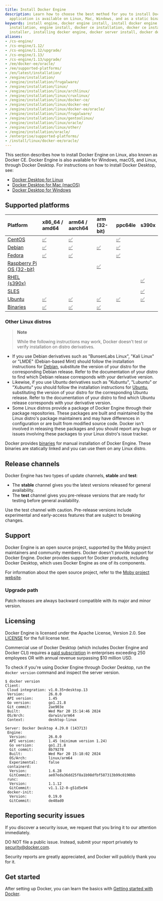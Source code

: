 ```yaml
---
title: Install Docker Engine
description: Learn how to choose the best method for you to install Docker Engine. This client-server
  application is available on Linux, Mac, Windows, and as a static binary.
keywords: install engine, docker engine install, install docker engine, docker engine
  installation, engine install, docker ce installation, docker ce install, engine
  installer, installing docker engine, docker server install, docker desktop vs docker engine
aliases:
- /cs-engine/
- /cs-engine/1.12/
- /cs-engine/1.12/upgrade/
- /cs-engine/1.13/
- /cs-engine/1.13/upgrade/
- /ee/docker-ee/oracle/
- /ee/supported-platforms/
- /en/latest/installation/
- /engine/installation/
- /engine/installation/frugalware/
- /engine/installation/linux/
- /engine/installation/linux/archlinux/
- /engine/installation/linux/cruxlinux/
- /engine/installation/linux/docker-ce/
- /engine/installation/linux/docker-ee/
- /engine/installation/linux/docker-ee/oracle/
- /engine/installation/linux/frugalware/
- /engine/installation/linux/gentoolinux/
- /engine/installation/linux/oracle/
- /engine/installation/linux/other/
- /engine/installation/oracle/
- /enterprise/supported-platforms/
- /install/linux/docker-ee/oracle/
---
```


This section describes how to install Docker Engine on Linux, also known as
Docker CE. Docker Engine is also available for Windows, macOS, and Linux,
through Docker Desktop. For instructions on how to install Docker Desktop, see:

- [Docker Desktop for Linux](../../desktop/install/linux-install.md)
- [Docker Desktop for Mac (macOS)](../../desktop/install/mac-install.md)
- [Docker Desktop for Windows](../../desktop/install/windows-install.md)

## Supported platforms

| Platform                                       | x86_64 / amd64    | arm64 / aarch64   | arm (32-bit)             | ppc64le         | s390x           |
| :--------------------------------------------- | :---------------- | :---------------- | :----------------------- | :-------------- | :-------------- |
| [CentOS](centos.md)                            | [✅](centos.md)   | [✅](centos.md)   |                          | [✅](centos.md) |                 |
| [Debian](debian.md)                            | [✅](debian.md)   | [✅](debian.md)   | [✅](debian.md)          | [✅](debian.md) |                 |
| [Fedora](fedora.md)                            | [✅](fedora.md)   | [✅](fedora.md)   |                          | [✅](fedora.md) |                 |
| [Raspberry Pi OS (32-bit)](raspberry-pi-os.md) |                   |                   | [✅](raspberry-pi-os.md) |                 |                 |
| [RHEL (s390x)](rhel.md)                        |                   |                   |                          |                 | [✅](rhel.md)   |
| [SLES](sles.md)                                |                   |                   |                          |                 | [✅](sles.md)   |
| [Ubuntu](ubuntu.md)                            | [✅](ubuntu.md)   | [✅](ubuntu.md)   | [✅](ubuntu.md)          | [✅](ubuntu.md) | [✅](ubuntu.md) |
| [Binaries](binaries.md)                        | [✅](binaries.md) | [✅](binaries.md) | [✅](binaries.md)        |                 |                 |

### Other Linux distros

> **Note**
>
> While the following instructions may work, Docker doesn't test or verify
> installation on distro derivatives.

- If you use Debian derivatives such as "BunsenLabs Linux", "Kali Linux" or 
  "LMDE" (Debian-based Mint) should follow the installation instructions for
  [Debian](debian.md), substitute the version of your distro for the
  corresponding Debian release. Refer to the documentation of your distro to find
  which Debian release corresponds with your derivative version.
- Likewise, if you use Ubuntu derivatives such as "Kubuntu", "Lubuntu" or "Xubuntu"
  you should follow the installation instructions for [Ubuntu](ubuntu.md),
  substituting the version of your distro for the corresponding Ubuntu release.
  Refer to the documentation of your distro to find which Ubuntu release
  corresponds with your derivative version.
- Some Linux distros provide a package of Docker Engine through their
  package repositories. These packages are built and maintained by the Linux
  distro's package maintainers and may have differences in configuration
  or are built from modified source code. Docker isn't involved in releasing these
  packages and you should report any bugs or issues involving these packages to
  your Linux distro's issue tracker.

Docker provides [binaries](binaries.md) for manual installation of Docker Engine.
These binaries are statically linked and you can use them on any Linux distro.

## Release channels

Docker Engine has two types of update channels, **stable** and **test**:

* The **stable** channel gives you the latest versions released for general availability.
* The **test** channel gives you pre-release versions that are ready for testing before
  general availability.

Use the test channel with caution. Pre-release versions include experimental and
early-access features that are subject to breaking changes.

## Support

Docker Engine is an open source project, supported by the Moby project maintainers
and community members. Docker doesn't provide support for Docker Engine.
Docker provides support for Docker products, including Docker Desktop, which uses
Docker Engine as one of its components.

For information about the open source project, refer to the
[Moby project website](https://mobyproject.org/).

### Upgrade path

Patch releases are always backward compatible with its major and minor version.

## Licensing

Docker Engine is licensed under the Apache License, Version 2.0. See
[LICENSE](https://github.com/moby/moby/blob/master/LICENSE) for the full
license text.

Commercial use of Docker Desktop (which includes Docker Engine and Docker CLI)
requires a [paid subscription](https://www.docker.com/pricing/)
in enterprises exceeding 250 employees OR with annual revenue surpassing $10 million USD.

To check if you're using Docker Engine through Docker Desktop,
run the `docker version` command and inspect the server version.

```console {hl_lines=12}
$ docker version
Client:
 Cloud integration: v1.0.35+desktop.13
 Version:           26.0.0
 API version:       1.45
 Go version:        go1.21.8
 Git commit:        2ae903e
 Built:             Wed Mar 20 15:14:46 2024
 OS/Arch:           darwin/arm64
 Context:           desktop-linux

Server: Docker Desktop 4.29.0 (143713)
 Engine:
  Version:          26.0.0
  API version:      1.45 (minimum version 1.24)
  Go version:       go1.21.8
  Git commit:       8b79278
  Built:            Wed Mar 20 15:18:02 2024
  OS/Arch:          linux/arm64
  Experimental:     false
 containerd:
  Version:          1.6.28
  GitCommit:        ae07eda36dd25f8a1b98dfbf587313b99c0190bb
 runc:
  Version:          1.1.12
  GitCommit:        v1.1.12-0-g51d5e94
 docker-init:
  Version:          0.19.0
  GitCommit:        de40ad0
```

## Reporting security issues

If you discover a security issue, we request that you bring it to our attention immediately.

DO NOT file a public issue. Instead, submit your report privately to security@docker.com.

Security reports are greatly appreciated, and Docker will publicly thank you for it.

## Get started

After setting up Docker, you can learn the basics with
[Getting started with Docker](../../get-started/index.md).
